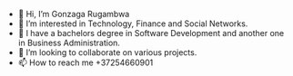 - 👋 Hi, I’m Gonzaga Rugambwa
- 👀 I’m interested in Technology, Finance and Social Networks.
- 🌱 I have a bachelors degree in Software Development and another one in Business Administration.
- 💞️ I’m looking to collaborate on various projects.
- 📫 How to reach me +37254660901

<!---
gonzruga/gonzruga is a ✨ special ✨ repository because its `README.md` (this file) appears on your GitHub profile.
You can click the Preview link to take a look at your changes.
--->
